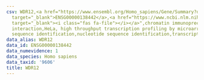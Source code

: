 ```yaml
---
csv: WDR12,<a href="https://www.ensembl.org/Homo_sapiens/Gene/Summary?db=core;g=ENSG00000138442"
  target="_blank">ENSG00000138442</a>,<a href="https://www.ncbi.nlm.nih.gov/pubmed/17216044"
  target="_blank"><i class="fas fa-file"></i></a>",chromatin immunoprecipitation assay,direct
  interaction,HeLa, high throughput transcription profiling by microarray,nucleotide
  sequence identification,nucleotide sequence identification,transcriptional regulation,
data_alias: WDR12
data_id: ENSG00000138442
data_numevidence: 1
data_species: Homo sapiens
data_taxid: '9606'
title: WDR12
---
```

